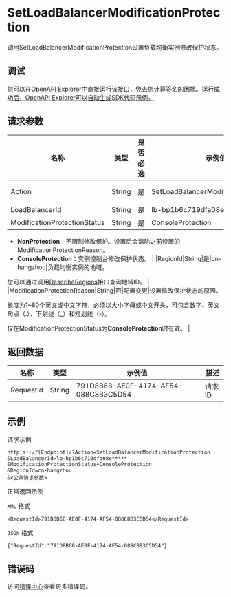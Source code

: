 # SetLoadBalancerModificationProtection

调用SetLoadBalancerModificationProtection设置负载均衡实例修改保护状态。

## 调试

[您可以在OpenAPI Explorer中直接运行该接口，免去您计算签名的困扰。运行成功后，OpenAPI Explorer可以自动生成SDK代码示例。](https://api.aliyun.com/#product=Slb&api=SetLoadBalancerModificationProtection&type=RPC&version=2014-05-15)

## 请求参数

|名称|类型|是否必选|示例值|描述|
|--|--|----|---|--|
|Action|String|是|SetLoadBalancerModificationProtection|要执行的操作：**SetLoadBalancerModifyProtection**。 |
|LoadBalancerId|String|是|lb-bp1b6c719dfa08e\*\*\*\*\*|负载均衡实例的ID |
|ModificationProtectionStatus|String|是|ConsoleProtection|负载均衡删除保护状态。

 -   **NonProtection**：不限制修改保护。设置后会清除之前设置的ModificationProtectionReason。
-   **ConsoleProtection**：实例控制台修改保护状态。 |
|RegionId|String|是|cn-hangzhou|负载均衡实例的地域。

 您可以通过调用[DescribeRegions](~~27584~~)接口查询地域ID。 |
|ModificationProtectionReason|String|否|配置变更|设置修改保护状态的原因。

 长度为1~80个英文或中文字符，必须以大小字母或中文开头，可包含数字、英文句点（.）、下划线（\_）和短划线（-）。

 仅在ModificationProtectionStatus为**ConsoleProtection**时有效。 |

## 返回数据

|名称|类型|示例值|描述|
|--|--|---|--|
|RequestId|String|791D8B68-AE0F-4174-AF54-088C8B3C5D54|请求ID |

## 示例

请求示例

```
http(s)://[Endpoint]/?Action=SetLoadBalancerModificationProtection
&LoadBalancerId=lb-bp1b6c719dfa08e*****
&ModificationProtectionStatus=ConsoleProtection
&RegionId=cn-hangzhou
&<公共请求参数>
```

正常返回示例

`XML` 格式

```
<RequestId>791D8B68-AE0F-4174-AF54-088C8B3C5D54</RequestId>
```

`JSON` 格式

```
{"RequestId":"791D8B68-AE0F-4174-AF54-088C8B3C5D54"}
```

## 错误码

访问[错误中心](https://error-center.alibabacloud.com/status/product/Slb)查看更多错误码。

